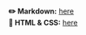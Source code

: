 **✏️ Markdown:** [here](https://haslie22.github.io/rsschool-cv/cv)  
**🎨 HTML & CSS:** [here](https://haslie22.github.io/rsschool-cv/)  
